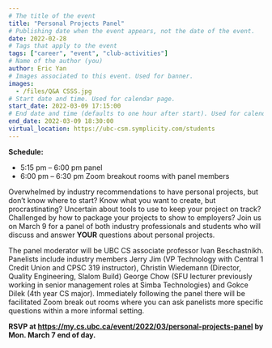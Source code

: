 ```yaml
---
# The title of the event
title: "Personal Projects Panel"
# Publishing date when the event appears, not the date of the event.
date: 2022-02-28
# Tags that apply to the event
tags: ["career", "event", "club-activities"]
# Name of the author (you)
author: Eric Yan
# Images associated to this event. Used for banner.
images:
  - /files/Q&A CSSS.jpg
# Start date and time. Used for calendar page.
start_date: 2022-03-09 17:15:00
# End date and time (defaults to one hour after start). Used for calendar page.
end_date: 2022-03-09 18:30:00
virtual_location: https://ubc-csm.symplicity.com/students
---
```


**Schedule:**

- 5:15 pm – 6:00 pm panel
- 6:00 pm – 6:30 pm Zoom breakout rooms with panel members

Overwhelmed by industry recommendations to have personal projects, but don’t know where to start? Know what you want to create, but procrastinating? Uncertain about tools to use to keep your project on track? Challenged by how to package your projects to show to employers? Join us on March 9 for a panel of both industry professionals and students who will discuss and answer **YOUR** questions about personal projects.

The panel moderator will be UBC CS associate professor Ivan Beschastnikh. Panelists include industry members Jerry Jim (VP Technology with Central 1 Credit Union and CPSC 319 instructor), Christin Wiedemann (Director, Quality Engineering, Slalom Build) George Chow (SFU lecturer previously working in senior management roles at Simba Technologies) and Gokce Dilek (4th year CS major). Immediately following the panel there will be facilitated Zoom break out rooms where you can ask panelists more specific questions within a more informal setting.

**RSVP at https://my.cs.ubc.ca/event/2022/03/personal-projects-panel by Mon. March 7 end of day.**
